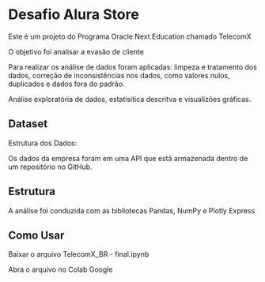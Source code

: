 # Desafio Alura Store

Este é um projeto do Programa Oracle Next Education chamado TelecomX

O objetivo foi analisar a evasão de cliente

Para realizar os análise de dados foram aplicadas: limpeza e tratamento dos dados, correção de inconsistências nos dados, como valores nulos, duplicados e dados fora do padrão.

Análise exploratória de dados, estatísitica descritva e visualizões gráficas.

## Dataset

Estrutura dos Dados:

Os dados da empresa foram em uma API que está armazenada dentro de um repositório no GitHub. 

## Estrutura

A análise foi conduzida com as bibliotecas Pandas, NumPy e Plotly Express

## Como Usar
Baixar o arquivo TelecomX_BR - final.ipynb

Abra o arquivo no Colab Google
